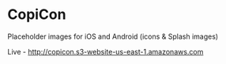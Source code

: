 # CopiCon
Placeholder images for iOS and Android (icons &amp; Splash images)

Live - http://copicon.s3-website-us-east-1.amazonaws.com
